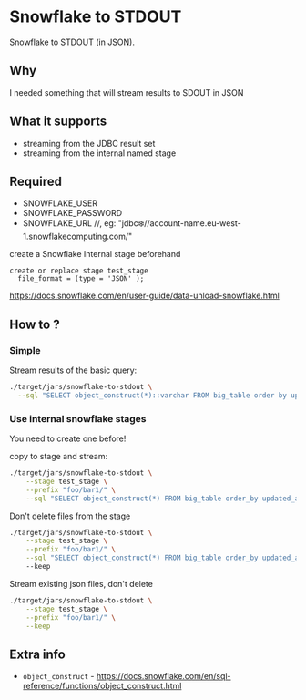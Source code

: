 # Snowflake to STDOUT

Snowflake to STDOUT (in JSON).

## Why

I needed something that will stream results to SDOUT in JSON

## What it supports

- streaming from the JDBC result set
- streaming from the internal named stage

## Required

- SNOWFLAKE_USER 
- SNOWFLAKE_PASSWORD 
- SNOWFLAKE_URL //, eg: "jdbc:snowflake://account-name.eu-west-1.snowflakecomputing.com/"

create a Snowflake Internal stage beforehand

```
create or replace stage test_stage
  file_format = (type = 'JSON' );
```

https://docs.snowflake.com/en/user-guide/data-unload-snowflake.html

## How to ?

### Simple

Stream results of the basic query:

```bash
./target/jars/snowflake-to-stdout \
  --sql "SELECT object_construct(*)::varchar FROM big_table order by updated_at" 
```


### Use internal snowflake stages

You need to create one before! 

copy to stage and stream:

```bash
./target/jars/snowflake-to-stdout \
    --stage test_stage \
    --prefix "foo/bar1/" \
    --sql "SELECT object_construct(*) FROM big_table order_by updated_at" 
```

Don't delete files from the stage 

```bash
./target/jars/snowflake-to-stdout \
    --stage test_stage \
    --prefix "foo/bar1/" \
    --sql "SELECT object_construct(*) FROM big_table order_by updated_at" 
    --keep
```

Stream existing json files, don't delete

```bash
./target/jars/snowflake-to-stdout \
    --stage test_stage \
    --prefix "foo/bar1/" \
    --keep
```

## Extra info

- `object_construct` - https://docs.snowflake.com/en/sql-reference/functions/object_construct.html